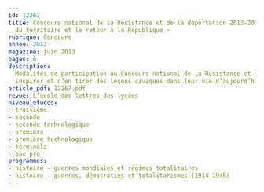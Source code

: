 ```yaml
---
id: 12267
title: Concours national de la Résistance et de la déportation 2013-2014 – « La libération
  du territoire et le retour à la République »
rubrique: Concours
annee: 2013
magazine: juin 2013
pages: 6
description: 
  Modalités de participation au Concours national de la Résistance et de la déportation. Ce concours a pour objectif de « perpétuer chez les jeunes Français la mémoire de la Résistance et de la déportation afin de leur permettre de s’en
  inspirer et d’en tirer des leçons civiques dans leur vie d’aujourd’hui ». Pour l’année 2013-2014, le thème suivant a été arrêté – « La libération du territoire et le retour à la République ».
article_pdf: 12267.pdf
revue: L’école des lettres des lycées
niveau_etudes:
- troisième
- seconde
- seconde technologique
- première
- première technologique
- terminale
- bac pro
programmes:
- histoire - guerres mondiales et régimes totalitaires
- histoire - guerres, démocraties et totalitarismes (1914-1945)
---
```

